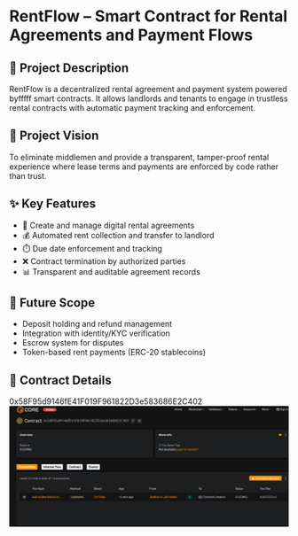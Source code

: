 # RentFlow – Smart Contract for Rental Agreements and Payment Flows

## 📄 Project Description

RentFlow is a decentralized rental agreement and payment system powered byfffff smart contracts. It allows landlords and tenants to engage in trustless rental contracts with automatic payment tracking and enforcement.    

## 🎯 Project Vision

To eliminate middlemen and provide a transparent, tamper-proof rental experience where lease terms and payments are enforced by code rather than trust.

## ✨ Key Features

- 🏡 Create and manage digital rental agreements
- 💰 Automated rent collection and transfer to landlord
- ⏱️ Due date enforcement and tracking
- ❌ Contract termination by authorized parties
- 📊 Transparent and auditable agreement records

## 🔮 Future Scope

- Deposit holding and refund management
- Integration with identity/KYC verification
- Escrow system for disputes
- Token-based rent payments (ERC-20 stablecoins)

## 📜 Contract Details
0x58F95d9146fE41F019F961822D3e583686E2C402
![alt text](image.png)
